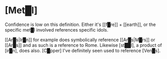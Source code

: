 # **[Met█l]**

Confidence is low on this definition.  Either it's [[f█re]] + [[earth]], or the specific met█l involved references specific idols.

[[Ar█s|Ir█n]] for example does symbolically reference [[Ar█s|M█rs]] or [[Ar█s]] and as such is a reference to Rome.  Likewise [st██l], a product of [ir█n], does also.  [C█pper] I've definitely seen used to reference [Ven█s].

